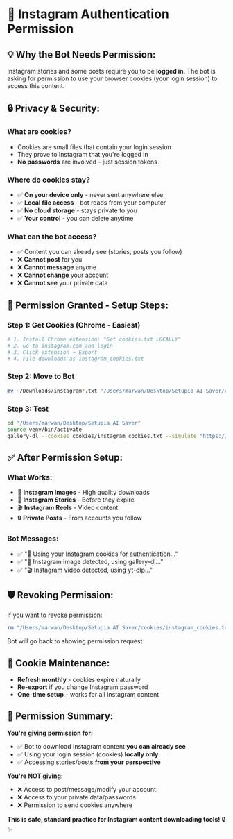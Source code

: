 # 🔐 Instagram Authentication Permission

## 💡 **Why the Bot Needs Permission:**

Instagram stories and some posts require you to be **logged in**. The bot is asking for permission to use your browser cookies (your login session) to access this content.

## 🔒 **Privacy & Security:**

### **What are cookies?**
- Cookies are small files that contain your login session
- They prove to Instagram that you're logged in
- **No passwords** are involved - just session tokens

### **Where do cookies stay?**
- ✅ **On your device only** - never sent anywhere else
- ✅ **Local file access** - bot reads from your computer
- ✅ **No cloud storage** - stays private to you
- ✅ **Your control** - you can delete anytime

### **What can the bot access?**
- ✅ Content you can already see (stories, posts you follow)
- ❌ **Cannot post** for you
- ❌ **Cannot message** anyone  
- ❌ **Cannot change** your account
- ❌ **Cannot see** your private data

## 🎯 **Permission Granted - Setup Steps:**

### **Step 1: Get Cookies (Chrome - Easiest)**
```bash
# 1. Install Chrome extension: "Get cookies.txt LOCALLY"
# 2. Go to instagram.com and login
# 3. Click extension → Export
# 4. File downloads as instagram_cookies.txt
```

### **Step 2: Move to Bot**
```bash
mv ~/Downloads/instagram*.txt "/Users/marwan/Desktop/Setupia AI Saver/cookies/instagram_cookies.txt"
```

### **Step 3: Test**
```bash
cd "/Users/marwan/Desktop/Setupia AI Saver"
source venv/bin/activate
gallery-dl --cookies cookies/instagram_cookies.txt --simulate "https://www.instagram.com/stories/username/"
```

## ✅ **After Permission Setup:**

### **What Works:**
- 📸 **Instagram Images** - High quality downloads
- 📱 **Instagram Stories** - Before they expire  
- 🎬 **Instagram Reels** - Video content
- 🔒 **Private Posts** - From accounts you follow

### **Bot Messages:**
- ✅ "🔐 Using your Instagram cookies for authentication..."
- ✅ "📸 Instagram image detected, using gallery-dl..."
- ✅ "🎬 Instagram video detected, using yt-dlp..."

## 🛡 **Revoking Permission:**

If you want to revoke permission:
```bash
rm "/Users/marwan/Desktop/Setupia AI Saver/cookies/instagram_cookies.txt"
```

Bot will go back to showing permission request.

## 🔄 **Cookie Maintenance:**

- **Refresh monthly** - cookies expire naturally
- **Re-export** if you change Instagram password
- **One-time setup** - works for all Instagram content

## 💝 **Permission Summary:**

**You're giving permission for:**
- ✅ Bot to download Instagram content **you can already see**
- ✅ Using your login session (cookies) **locally only**
- ✅ Accessing stories/posts **from your perspective**

**You're NOT giving:**
- ❌ Access to post/message/modify your account
- ❌ Access to your private data/passwords
- ❌ Permission to send cookies anywhere

**This is safe, standard practice for Instagram content downloading tools!** 🔒✨
